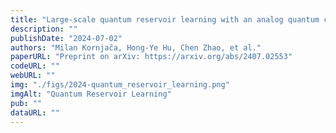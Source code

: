 ```yaml
---
title: "Large-scale quantum reservoir learning with an analog quantum computer"
description: ""
publishDate: "2024-07-02"
authors: "Milan Kornjača, Hong-Ye Hu, Chen Zhao, et al."
paperURL: "Preprint on arXiv: https://arxiv.org/abs/2407.02553"
codeURL: ""
webURL: ""
img: "./figs/2024-quantum_reservoir_learning.png"
imgAlt: "Quantum Reservoir Learning"
pub: ""
dataURL: ""
---
```

